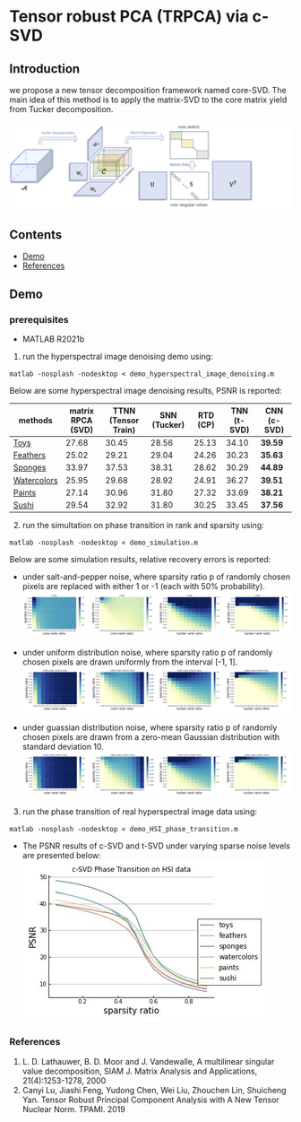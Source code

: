 # Tensor robust PCA (TRPCA) via c-SVD

## Introduction

we propose a new tensor decomposition framework named core-SVD. The main idea of this method is to apply the matrix-SVD to the core matrix yield from Tucker decomposition. 

<p align="center">
	<a href="https://github.com/AnonymousStudy/c-SVD">
    <img class="page-image" src="figure/csvd.jpg" >
	</a>
</p>

## Contents
- [Demo](#Demo)
- [References](#references)


## Demo 

### prerequisites
* MATLAB R2021b

1. run the hyperspectral image denoising demo using:
```
matlab -nosplash -nodesktop < demo_hyperspectral_image_denoising.m
```

Below are some hyperspectral image denoising results, PSNR is reported:


methods    | matrix RPCA (SVD) |TTNN       (Tensor Train) | SNN   (Tucker)| RTD (CP)       | TNN   (t-SVD) | CNN     (c-SVD) 
---------|--------|--------|-----|--------|-----|-----
[Toys](https://www1.cs.columbia.edu/CAVE/databases/multispectral/images/chart_and_stuffed_toy.png)     | 27.68 |30.45 | 28.56 | 25.13| 34.10   | **39.59**   
[Feathers](https://www1.cs.columbia.edu/CAVE/databases/multispectral/images/feathers.png)     | 25.02 |29.21 | 29.04 | 24.26 | 30.23   | **35.63**  
[Sponges](https://www1.cs.columbia.edu/CAVE/databases/multispectral/images/sponges.png)     | 33.97 | 37.53 | 38.31| 28.62 | 30.29   | **44.89**  
[Watercolors](https://www1.cs.columbia.edu/CAVE/databases/multispectral/images/watercolors.png)   | 25.95  | 29.68 | 28.92| 24.91| 36.27  | **39.51**  
[Paints](https://www1.cs.columbia.edu/CAVE/databases/multispectral/images/paints.png) | 27.14 | 30.96 | 31.80 | 27.32 | 33.69  | **38.21**   
[Sushi](https://www1.cs.columbia.edu/CAVE/databases/multispectral/images/sushi.png)  | 29.54 | 32.92 | 31.80 | 30.25 | 33.45   | **37.56**  

2. run the simultation on phase transition in rank and sparsity using:
```
matlab -nosplash -nodesktop < demo_simulation.m
```
Below are some simulation results, relative recovery errors is reported:

* under salt-and-pepper noise, where sparsity ratio p of randomly chosen pixels are replaced with either 1 or -1 (each with 50% probability).
![](figure/simulation.jpg)

* under uniform distribution noise, where sparsity ratio p of randomly chosen pixels are drawn uniformly from the interval [-1, 1].
![](figure/simulation_uniformnoise.jpg)

* under guassian distribution noise, where sparsity ratio p of randomly chosen pixels are drawn from a zero-mean Gaussian distribution with standard deviation 10.
![](figure/simulation_uniformnoise.jpg)

3. run the phase transition of real hyperspectral image data using:
```
matlab -nosplash -nodesktop < demo_HSI_phase_transition.m
```
* The PSNR results of c-SVD and t-SVD under varying sparse noise levels are presented below:
![](figure/csvd_HSI.jpg)




### References
<ol>
<li> L. D. Lathauwer, B. D. Moor and J. Vandewalle, A multilinear singular value decomposition, SIAM J. Matrix Analysis and Applications, 21(4):1253-1278, 2000
<li> Canyi Lu, Jiashi Feng, Yudong Chen, Wei Liu, Zhouchen Lin, Shuicheng Yan. Tensor Robust Principal Component Analysis with A New Tensor Nuclear Norm. TPAMI. 2019


